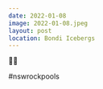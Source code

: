 ```yaml
---
date: 2022-01-08
image: 2022-01-08.jpeg
layout: post
location: Bondi Icebergs
---
```


👋🌊

#nswrockpools
